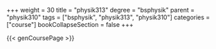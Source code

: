 +++
weight = 30
title = "physik313"
degree = "bsphysik"
parent = "physik310"
tags = ["bsphysik", "physik313", "physik310"]
categories = ["course"]
bookCollapseSection = false
+++

{{< genCoursePage >}}
